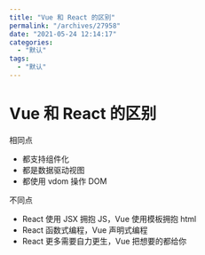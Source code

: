 ```yaml
---
title: "Vue 和 React 的区别"
permalink: "/archives/27958"
date: "2021-05-24 12:14:17"
categories: 
  - "默认"
tags: 
  - "默认"
---
```


# Vue 和 React 的区别

相同点

- 都支持组件化
- 都是数据驱动视图
- 都使用 vdom 操作 DOM

不同点

- React 使用 JSX 拥抱 JS，Vue 使用模板拥抱 html
- React 函数式编程，Vue 声明式编程
- React 更多需要自力更生，Vue 把想要的都给你
